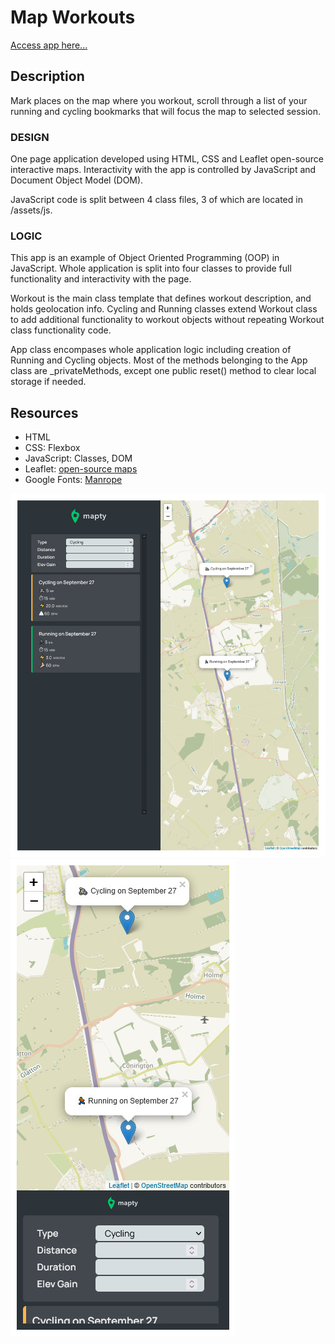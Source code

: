 # Map Workouts

[Access app here...](https://ajuskys-map.netlify.app/)

## Description

Mark places on the map where you workout, scroll through a list of your running and cycling bookmarks that will focus the map to selected session.

### DESIGN

One page application developed using HTML, CSS and Leaflet open-source interactive maps. Interactivity with the app is controlled by JavaScript and Document Object Model (DOM).

JavaScript code is split between 4 class files, 3 of which are located in /assets/js.

### LOGIC

This app is an example of Object Oriented Programming (OOP) in JavaScript. Whole application is split into four classes to provide full functionality and interactivity with the page.

Workout is the main class template that defines workout description, and holds geolocation info. Cycling and Running classes extend Workout class to add additional functionality to workout objects without repeating Workout class functionality code.

App class encompases whole application logic including creation of Running and Cycling objects. Most of the methods belonging to the App class are \_privateMethods, except one public reset() method to clear local storage if needed.

<!-- ### The Complete JavaScript Course 2021: From Zero to Expert! | [Udemy.com](https://www.udemy.com/course/the-complete-javascript-course/) -->

<!-- * `Purchased Course`: 24.09.2020 -->
<!-- * `Finished this Project`: 20.12.2020 03:48 -->

## Resources

- HTML
- CSS: Flexbox
- JavaScript: Classes, DOM
- Leaflet: [open-source maps](https://leafletjs.com/)
- Google Fonts: [Manrope](https://fonts.google.com/specimen/Manrope?query=Manrope)

![](./assets/740%20-%20Map%20App.jpg)
![](./assets/741%20-%20Map%20App.jpg)
